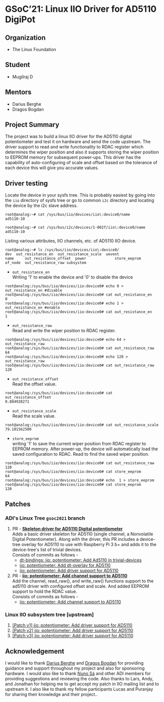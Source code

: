 # GSoC’21: Linux IIO Driver for AD5110 DigiPot

## Organization 
- The Linux Foundation

## Student
 - Mugilraj D

## Mentors
- Darius Berghe
- Dragos Bogdan

## Project Summary

The project was to build a linux IIO driver for the AD5110 digital potentiometer and test it on hardware and send the code upstream. 
The driver support to read and write functionality to RDAC register which determines the wiper position and also it supports storing the wiper position to EEPROM memory for subsequent power-ups. 
This driver has the capability of auto-configuring of scale and offset based on the tolerance of each device this will give you accurate values. 

## Driver testing

Locate the device in your sysfs tree. This is probably easiest by going into the `iio` directory of sysfs tree or go to common `i2c` directory and locating the device by the i2c slave address.

```
root@analog:~# cat /sys/bus/iio/devices/iio\:device0/name 
ad5110-10

root@analog:~# cat /sys/bus/i2c/devices/1-002f/iio\:device0/name 
ad5110-10
``` 
Listing various attributes, IIO channels, etc. of AD5110 IIO device.
```
root@analog:~# ls /sys/bus/iio/devices/iio\:device0/
dev	 out_resistance_en	out_resistance_scale  uevent
name	 out_resistance_offset	power		      store_eeprom
of_node  out_resistance_raw	subsystem
```
- `out_resistance_en` \
Writing '1' to enable the device and '0' to disable the device
```
root@analog:/sys/bus/iio/devices/iio:device0# echo 0 > out_resistance_en #disable
root@analog:/sys/bus/iio/devices/iio:device0# cat out_resistance_en 
0
root@analog:/sys/bus/iio/devices/iio:device0# echo 1 > out_resistance_en #enable
root@analog:/sys/bus/iio/devices/iio:device0# cat out_resistance_en 
1
```
- `out_resistance_raw` \
Read and write the wiper position to RDAC register.
```
root@analog:/sys/bus/iio/devices/iio:device0# echo 64 > out_resistance_raw 
root@analog:/sys/bus/iio/devices/iio:device0# cat out_resistance_raw 
64
root@analog:/sys/bus/iio/devices/iio:device0# echo 120 > out_resistance_raw 
root@analog:/sys/bus/iio/devices/iio:device0# cat out_resistance_raw 
120
```
- `out_resistance_offset` \
Read the offset value.
```
root@analog:/sys/bus/iio/devices/iio:device0# cat out_resistance_offset 
0.884938271
```
- `out_resistance_scale` \
Read the scale value.
```
root@analog:/sys/bus/iio/devices/iio:device0# cat out_resistance_scale 
79.101562500
```
- `store_eeprom` \
writing '1' to save the current wiper position from RDAC register to EEPROM memory. After power-up, the device will automatically load the saved configuration to RDAC. Read to find the saved wiper position.
```
root@analog:/sys/bus/iio/devices/iio:device0# cat out_resistance_raw 
120
root@analog:/sys/bus/iio/devices/iio:device0# cat store_eeprom 
64
root@analog:/sys/bus/iio/devices/iio:device0# echo  1 > store_eeprom 
root@analog:/sys/bus/iio/devices/iio:device0# cat store_eeprom 
120
```
## Patches

### ADI's Linux Tree `gsoc2021` branch
 1. PR - [**Skeleton driver for AD5110 Digital potentiometer**](https://github.com/analogdevicesinc/linux/pull/1571) \
  Adds a basic driver skeleton for AD5110 (single channel, a Nonvolatile Digital Potentiometer). Along with the driver, this PR includes a device-tree overlay for AD5110 to use with Raspberry Pi 3 b+ and adds it to the device-tree's list of trivial devices. \
 Consists of commits as follows -
    - [dt-bindings: iio: potentiometer: Add Ad5110 in trivial-devices](https://github.com/analogdevicesinc/linux/pull/1571/commits/a7b884450d715ba44097e1410e1902e661d8f23e)
    - [iio: potentiometer: Add dt-overlay for AD5110](https://github.com/analogdevicesinc/linux/pull/1571/commits/a36b02448dbb043d70126bddcd24acfc70c91a6d)
    - [iio: potentiometer: Add driver support for AD5110](https://github.com/analogdevicesinc/linux/pull/1571/commits/1b1a13a88e64b71c4be3cacc5a625766d46f1b3c)
 2. PR - [**iio: potentiometer: Add channel support to AD5110**](https://github.com/analogdevicesinc/linux/pull/1595) \
Add the channel, read_raw(), and write_raw() functions support to the
ad5110 driver with configured offset and scale. And added EEPROM support
to hold the RDAC value. \
Consists of commits as follows -
    - [iio: potentiometer: Add channel support to AD5110](https://github.com/analogdevicesinc/linux/pull/1595/commits/a1bf21ea721800f09823386fcfcb799807016a49)

### Linux IIO subsystem tree [upstream] 
1. [[Patch v1] iio: potentiometer: Add driver support for AD5110](https://lore.kernel.org/linux-iio/20210807050900.10075-1-dmugil2000@gmail.com/)
2. [[Patch v2] iio: potentiometer: Add driver support for AD5110](https://lore.kernel.org/linux-iio/20210809075745.160042-1-dmugil2000@gmail.com/)
3. [[Patch v3] iio: potentiometer: Add driver support for AD5110](https://lore.kernel.org/linux-iio/20210814175607.48399-1-dmugil2000@gmail.com/)

## Acknowledgement
I would like to thank [Darius Berghe](https://github.com/buha) and [Dragos Bogdan](https://github.com/dbogdan) for providing guidance and support throughout my project and also for sponsoring hardware. I would also like to thank [Nuno Sá](https://github.com/nunojsa) and other ADI members for providing suggestions and reviewing the code. Also thanks to Lars, Andy, and Jonathan for helping me to get accept my patch in IIO mailing list and to upstream it. I also like to thank my fellow participants Lucas and Puranjay for sharing their knowledge and their project..
